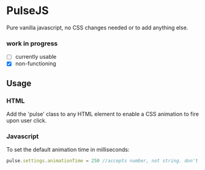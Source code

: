 # PulseJS 
Pure vanilla javascript, no CSS changes needed or to add anything else. 

### work in progress  
- [ ]  currently usable  
- [x] non-functioning  

## Usage
### HTML
Add the 'pulse' class to any HTML element to enable a CSS animation to fire upon user click. 
### Javascript
To set the default animation time in milliseconds: 
```Javascript
pulse.settings.animationTime = 250 //accepts number, not string. don't do: '.25s' or '250ms'.
```
